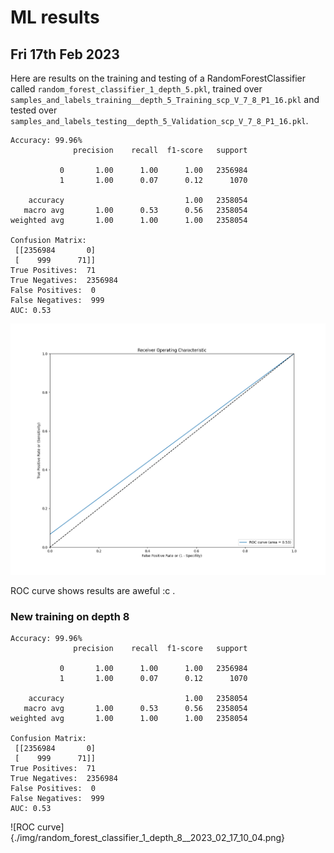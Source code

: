 # ML results

## Fri 17th Feb 2023

Here are results on the training and testing of a RandomForestClassifier called `random_forest_classifier_1_depth_5.pkl`, trained over `samples_and_labels_training__depth_5_Training_scp_V_7_8_P1_16.pkl` and tested over `samples_and_labels_testing__depth_5_Validation_scp_V_7_8_P1_16.pkl`.

```
Accuracy: 99.96%
              precision    recall  f1-score   support

           0       1.00      1.00      1.00   2356984
           1       1.00      0.07      0.12      1070

    accuracy                           1.00   2358054
   macro avg       1.00      0.53      0.56   2358054
weighted avg       1.00      1.00      1.00   2358054

Confusion Matrix: 
 [[2356984       0]
 [    999      71]]
True Positives:  71
True Negatives:  2356984
False Positives:  0
False Negatives:  999
AUC: 0.53
```

![model eval](./img/random_forest_classifier_1_depth_5__2023_02_17_9_36.png)

ROC curve shows results are aweful :c .

### New training on depth 8

```
Accuracy: 99.96%
              precision    recall  f1-score   support

           0       1.00      1.00      1.00   2356984
           1       1.00      0.07      0.12      1070

    accuracy                           1.00   2358054
   macro avg       1.00      0.53      0.56   2358054
weighted avg       1.00      1.00      1.00   2358054

Confusion Matrix: 
 [[2356984       0]
 [    999      71]]
True Positives:  71
True Negatives:  2356984
False Positives:  0
False Negatives:  999
AUC: 0.53
```

![ROC curve]{./img/random_forest_classifier_1_depth_8__2023_02_17_10_04.png}
